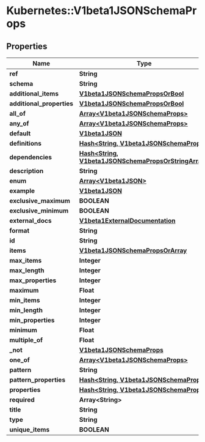 # Kubernetes::V1beta1JSONSchemaProps

## Properties
Name | Type | Description | Notes
------------ | ------------- | ------------- | -------------
**ref** | **String** |  | [optional] 
**schema** | **String** |  | [optional] 
**additional_items** | [**V1beta1JSONSchemaPropsOrBool**](V1beta1JSONSchemaPropsOrBool.md) |  | [optional] 
**additional_properties** | [**V1beta1JSONSchemaPropsOrBool**](V1beta1JSONSchemaPropsOrBool.md) |  | [optional] 
**all_of** | [**Array&lt;V1beta1JSONSchemaProps&gt;**](V1beta1JSONSchemaProps.md) |  | [optional] 
**any_of** | [**Array&lt;V1beta1JSONSchemaProps&gt;**](V1beta1JSONSchemaProps.md) |  | [optional] 
**default** | [**V1beta1JSON**](V1beta1JSON.md) |  | [optional] 
**definitions** | [**Hash&lt;String, V1beta1JSONSchemaProps&gt;**](V1beta1JSONSchemaProps.md) |  | [optional] 
**dependencies** | [**Hash&lt;String, V1beta1JSONSchemaPropsOrStringArray&gt;**](V1beta1JSONSchemaPropsOrStringArray.md) |  | [optional] 
**description** | **String** |  | [optional] 
**enum** | [**Array&lt;V1beta1JSON&gt;**](V1beta1JSON.md) |  | [optional] 
**example** | [**V1beta1JSON**](V1beta1JSON.md) |  | [optional] 
**exclusive_maximum** | **BOOLEAN** |  | [optional] 
**exclusive_minimum** | **BOOLEAN** |  | [optional] 
**external_docs** | [**V1beta1ExternalDocumentation**](V1beta1ExternalDocumentation.md) |  | [optional] 
**format** | **String** |  | [optional] 
**id** | **String** |  | [optional] 
**items** | [**V1beta1JSONSchemaPropsOrArray**](V1beta1JSONSchemaPropsOrArray.md) |  | [optional] 
**max_items** | **Integer** |  | [optional] 
**max_length** | **Integer** |  | [optional] 
**max_properties** | **Integer** |  | [optional] 
**maximum** | **Float** |  | [optional] 
**min_items** | **Integer** |  | [optional] 
**min_length** | **Integer** |  | [optional] 
**min_properties** | **Integer** |  | [optional] 
**minimum** | **Float** |  | [optional] 
**multiple_of** | **Float** |  | [optional] 
**_not** | [**V1beta1JSONSchemaProps**](V1beta1JSONSchemaProps.md) |  | [optional] 
**one_of** | [**Array&lt;V1beta1JSONSchemaProps&gt;**](V1beta1JSONSchemaProps.md) |  | [optional] 
**pattern** | **String** |  | [optional] 
**pattern_properties** | [**Hash&lt;String, V1beta1JSONSchemaProps&gt;**](V1beta1JSONSchemaProps.md) |  | [optional] 
**properties** | [**Hash&lt;String, V1beta1JSONSchemaProps&gt;**](V1beta1JSONSchemaProps.md) |  | [optional] 
**required** | **Array&lt;String&gt;** |  | [optional] 
**title** | **String** |  | [optional] 
**type** | **String** |  | [optional] 
**unique_items** | **BOOLEAN** |  | [optional] 


